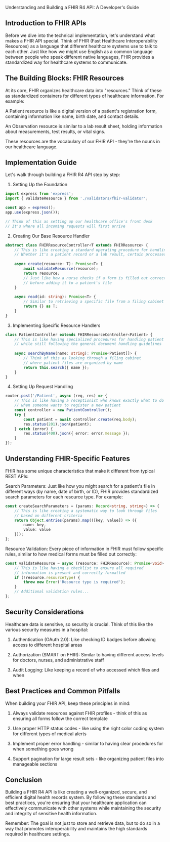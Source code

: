 Understanding and Building a FHIR R4 API: A Developer's Guide

Introduction to FHIR APIs
------------------------
Before we dive into the technical implementation, let's understand what makes a FHIR API special. Think of FHIR (Fast Healthcare Interoperability Resources) as a language that different healthcare systems use to talk to each other. Just like how we might use English as a common language between people who speak different native languages, FHIR provides a standardized way for healthcare systems to communicate.

The Building Blocks: FHIR Resources
----------------------------------
At its core, FHIR organizes healthcare data into "resources." Think of these as standardized containers for different types of healthcare information. For example:

A Patient resource is like a digital version of a patient's registration form, containing information like name, birth date, and contact details.

An Observation resource is similar to a lab result sheet, holding information about measurements, test results, or vital signs.

These resources are the vocabulary of our FHIR API - they're the nouns in our healthcare language.

Implementation Guide
-------------------
Let's walk through building a FHIR R4 API step by step:

1. Setting Up the Foundation
```typescript
import express from 'express';
import { validateResource } from './validators/fhir-validator';

const app = express();
app.use(express.json());

// Think of this as setting up our healthcare office's front desk
// It's where all incoming requests will first arrive
```

2. Creating Our Base Resource Handler
```typescript
abstract class FHIRResourceController<T extends FHIRResource> {
    // This is like creating a standard operating procedure for handling any type of healthcare document
    // Whether it's a patient record or a lab result, certain processes are always the same
    
    async create(resource: T): Promise<T> {
        await validateResource(resource);
        return resource;
        // Just like how a nurse checks if a form is filled out correctly
        // before adding it to a patient's file
    }
    
    async read(id: string): Promise<T> {
        // Similar to retrieving a specific file from a filing cabinet
        return {} as T;
    }
}
```

3. Implementing Specific Resource Handlers
```typescript
class PatientController extends FHIRResourceController<Patient> {
    // This is like having specialized procedures for handling patient registration
    // while still following the general document handling guidelines
    
    async searchByName(name: string): Promise<Patient[]> {
        // Think of this as looking through a filing cabinet
        // where patient files are organized by name
        return this.search({ name });
    }
}
```

4. Setting Up Request Handling
```typescript
router.post('/Patient', async (req, res) => {
    // This is like having a receptionist who knows exactly what to do
    // when someone wants to register a new patient
    const controller = new PatientController();
    try {
        const patient = await controller.create(req.body);
        res.status(201).json(patient);
    } catch (error) {
        res.status(400).json({ error: error.message });
    }
});
```

Understanding FHIR-Specific Features
----------------------------------
FHIR has some unique characteristics that make it different from typical REST APIs:

Search Parameters:
Just like how you might search for a patient's file in different ways (by name, date of birth, or ID), FHIR provides standardized search parameters for each resource type. For example:

```typescript
const createSearchParameters = (params: Record<string, string>) => {
    // This is like creating a systematic way to look through files
    // based on different criteria
    return Object.entries(params).map(([key, value]) => ({
        name: key,
        value: value
    }));
};
```

Resource Validation:
Every piece of information in FHIR must follow specific rules, similar to how medical forms must be filled out correctly:

```typescript
const validateResource = async (resource: FHIRResource): Promise<void> => {
    // This is like having a checklist to ensure all required
    // information is present and correctly formatted
    if (!resource.resourceType) {
        throw new Error('Resource type is required');
    }
    // Additional validation rules...
};
```

Security Considerations
----------------------
Healthcare data is sensitive, so security is crucial. Think of this like the various security measures in a hospital:

1. Authentication (OAuth 2.0):
   Like checking ID badges before allowing access to different hospital areas

2. Authorization (SMART on FHIR):
   Similar to having different access levels for doctors, nurses, and administrative staff

3. Audit Logging:
   Like keeping a record of who accessed which files and when

Best Practices and Common Pitfalls
---------------------------------
When building your FHIR API, keep these principles in mind:

1. Always validate resources against FHIR profiles - think of this as ensuring all forms follow the correct template

2. Use proper HTTP status codes - like using the right color coding system for different types of medical alerts

3. Implement proper error handling - similar to having clear procedures for when something goes wrong

4. Support pagination for large result sets - like organizing patient files into manageable sections

Conclusion
----------
Building a FHIR R4 API is like creating a well-organized, secure, and efficient digital health records system. By following these standards and best practices, you're ensuring that your healthcare application can effectively communicate with other systems while maintaining the security and integrity of sensitive health information.

Remember: The goal is not just to store and retrieve data, but to do so in a way that promotes interoperability and maintains the high standards required in healthcare settings.
